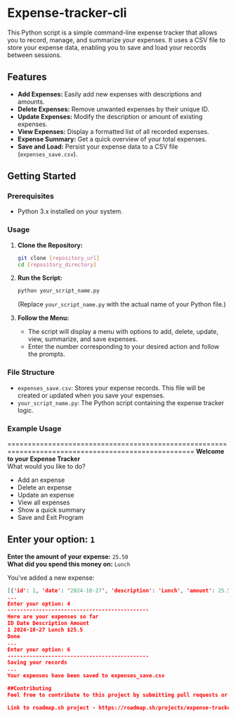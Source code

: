 # Expense-tracker-cli

This Python script is a simple command-line expense tracker that allows you to record, manage, and summarize your expenses. It uses a CSV file to store your expense data, enabling you to save and load your records between sessions.

## Features

-   **Add Expenses:** Easily add new expenses with descriptions and amounts.
-   **Delete Expenses:** Remove unwanted expenses by their unique ID.
-   **Update Expenses:** Modify the description or amount of existing expenses.
-   **View Expenses:** Display a formatted list of all recorded expenses.
-   **Expense Summary:** Get a quick overview of your total expenses.
-   **Save and Load:** Persist your expense data to a CSV file (`expenses_save.csv`).

## Getting Started

### Prerequisites

-   Python 3.x installed on your system.

### Usage

1.  **Clone the Repository:**
    ```bash
    git clone [repository_url]
    cd [repository_directory]
    ```

2.  **Run the Script:**
    ```bash
    python your_script_name.py
    ```
    (Replace `your_script_name.py` with the actual name of your Python file.)

3.  **Follow the Menu:**
    -   The script will display a menu with options to add, delete, update, view, summarize, and save expenses.
    -   Enter the number corresponding to your desired action and follow the prompts.

### File Structure

-   `expenses_save.csv`: Stores your expense records. This file will be created or updated when you save your expenses.
-   `your_script_name.py`: The Python script containing the expense tracker logic.

### Example Usage
====================================================================================================
**Welcome to your Expense Tracker**  
What would you like to do?

- Add an expense  
- Delete an expense  
- Update an expense  
- View all expenses  
- Show a quick summary  
- Save and Exit Program  

**Enter your option:** `1`  
---------------------------------------------  
**Enter the amount of your expense:** `25.50`  
**What did you spend this money on:** `Lunch`  

You've added a new expense:  
```json
[{'id': 1, 'date': '2024-10-27', 'description': 'Lunch', 'amount': 25.5}]
... 
Enter your option: 4 
---------------------------------------------
Here are your expenses so far 
ID Date Description Amount 
1 2024-10-27 Lunch $25.5 
Done 
... 
Enter your option: 6 
--------------------------------------------- 
Saving your records
... 
Your expenses have been saved to expenses_save.csv

##Contributing
Feel free to contribute to this project by submitting pull requests or opening issues.

Link to roadmap.sh project - https://roadmap.sh/projects/expense-tracker

